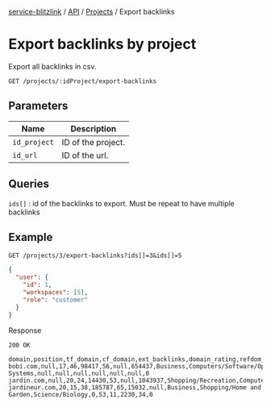 [service-blitzlink](../../../README.md) / [API](../README.md) / [Projects](./README.md) / 
Export backlinks

# Export backlinks by project

Export all backlinks in csv.

```
GET /projects/:idProject/export-backlinks
```

## Parameters

| Name         | Description        |
|--------------|--------------------|
| `id_project` | ID of the project. |
| `id_url`     | ID of the url.     |

## Queries

`ids[]` : id of the backlinks to export. Must be repeat to have multiple backlinks
  

## Example

```
GET /projects/3/export-backlinks?ids[]=3&ids[]=5
```

```json
{
  "user": {
    "id": 1,
    "workspaces": [5],
    "role": "customer"
  }
}
```

Response

```
200 OK
```

```csv
domain,position,tf_domain,cf_domain,ext_backlinks,domain_rating,refdom_domain,traffic_domain,principal_topic,secondary_topic,tertiary_topic,health,page_value,page_trust,domain_backlinks,bas,fame
bobi.com,null,17,46,98417,56,null,654437,Business,Computers/Software/Operating Systems,null,null,null,null,null,null,0
jardin.com,null,20,24,14430,53,null,1043937,Shopping/Recreation,Computers/Multimedia,null,66,61,13,521,35,0
jardineur.com,20,15,38,185787,65,15032,null,Business,Shopping/Home and Garden,Science/Biology,0,53,11,2230,34,0
```